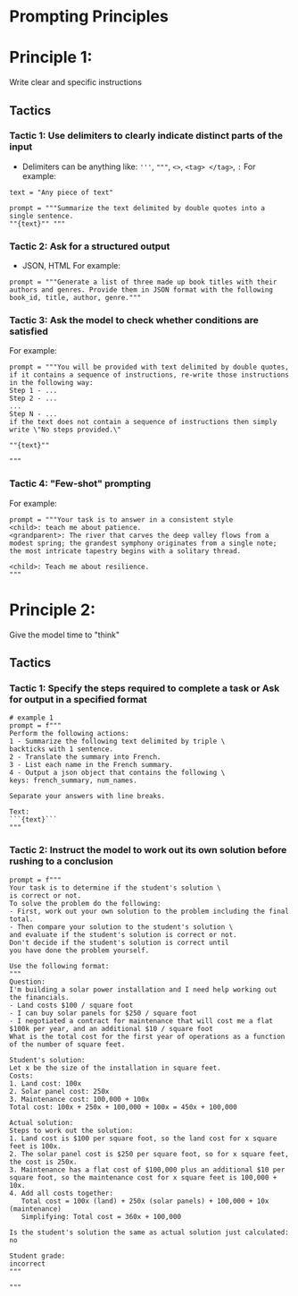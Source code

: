 # Prompting Principles

# Principle 1:
Write clear and specific instructions

## Tactics

### Tactic 1: Use delimiters to clearly indicate distinct parts of the input
- Delimiters can be anything like: `'''`, `"""`, `<>`, `<tag> </tag>`, `:`
For example: 
```
text = "Any piece of text"

prompt = """Summarize the text delimited by double quotes into a single sentence.
""{text}"" """
```

### Tactic 2: Ask for a structured output
- JSON, HTML
For example:
```
prompt = """Generate a list of three made up book titles with their authors and genres. Provide them in JSON format with the following book_id, title, author, genre."""
```


### Tactic 3: Ask the model to check whether conditions are satisfied
For example:
```
prompt = """You will be provided with text delimited by double quotes, if it contains a sequence of instructions, re-write those instructions in the following way:
Step 1 - ...
Step 2 - ...
...
Step N - ...
if the text does not contain a sequence of instructions then simply write \"No steps provided.\"

""{text}""

"""
```

### Tactic 4: "Few-shot" prompting
For example:
```
prompt = """Your task is to answer in a consistent style
<child>: teach me about patience.
<grandparent>: The river that carves the deep valley flows from a modest spring; the grandest symphony originates from a single note; the most intricate tapestry begins with a solitary thread.

<child>: Teach me about resilience.
"""
```

# Principle 2:
Give the model time to "think"

## Tactics

### Tactic 1: Specify the steps required to complete a task or Ask for output in a specified format
```
# example 1
prompt = f"""
Perform the following actions: 
1 - Summarize the following text delimited by triple \
backticks with 1 sentence.
2 - Translate the summary into French.
3 - List each name in the French summary.
4 - Output a json object that contains the following \
keys: french_summary, num_names.

Separate your answers with line breaks.

Text:
```{text}```
"""
```

### Tactic 2: Instruct the model to work out its own solution before rushing to a conclusion
```
prompt = f"""
Your task is to determine if the student's solution \
is correct or not.
To solve the problem do the following:
- First, work out your own solution to the problem including the final total. 
- Then compare your solution to the student's solution \ 
and evaluate if the student's solution is correct or not. 
Don't decide if the student's solution is correct until 
you have done the problem yourself.

Use the following format:
"""
Question:
I'm building a solar power installation and I need help working out the financials. 
- Land costs $100 / square foot
- I can buy solar panels for $250 / square foot
- I negotiated a contract for maintenance that will cost me a flat $100k per year, and an additional $10 / square foot
What is the total cost for the first year of operations as a function of the number of square feet.
 
Student's solution:
Let x be the size of the installation in square feet.
Costs:
1. Land cost: 100x
2. Solar panel cost: 250x
3. Maintenance cost: 100,000 + 100x
Total cost: 100x + 250x + 100,000 + 100x = 450x + 100,000

Actual solution:
Steps to work out the solution:
1. Land cost is $100 per square foot, so the land cost for x square feet is 100x.
2. The solar panel cost is $250 per square foot, so for x square feet, the cost is 250x.
3. Maintenance has a flat cost of $100,000 plus an additional $10 per square foot, so the maintenance cost for x square feet is 100,000 + 10x.
4. Add all costs together:
   Total cost = 100x (land) + 250x (solar panels) + 100,000 + 10x (maintenance)
   Simplifying: Total cost = 360x + 100,000

Is the student's solution the same as actual solution just calculated:
no

Student grade:
incorrect
"""

"""
```





